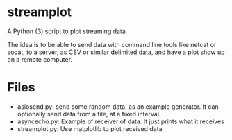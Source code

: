# streamplot

A Python (3) script to plot streaming data.

The idea is to be able to send data with command line tools like netcat or
socat, to a server, as CSV or similar delimited data, and have a plot show up on
a remote computer.

# Files

* asiosend.py: send some random data, as an example generator. It can optionally
  send data from a file, at a fixed interval.
* asyncecho.py: Example of receiver of data. It just prints what it receives
* streamplot.py: Use matplotlib to plot received data

